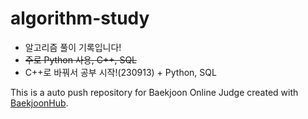 # algorithm-study
* 알고리즘 풀이 기록입니다!
* ~~주로 Python 사용, C++, SQL~~
* C++로 바꿔서 공부 시작!(230913) + Python, SQL

This is a auto push repository for Baekjoon Online Judge created with [BaekjoonHub](https://github.com/BaekjoonHub/BaekjoonHub).
